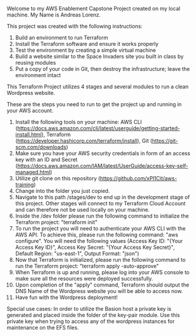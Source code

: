 Welcome to my AWS Enablement Capstone Project created on my local machine. My Name is Andreas Lorenz.

This project was created with the following instructions:

1. Build an environment to run Terraform 
2. Install the Terraform software and ensure it works properly
3. Test the environment by creating a simple virtual machine 
4. Build a website similar to the Space Invaders site you built in class by reusing modules
5. Put a copy of your code in Git, then destroy the infrastructure; leave the environment intact

This Terraform Project utilizes 4 stages and several modules to run a clean Wordpress website. 

These are the steps you need to run to get the project up and running in your AWS account.

1. Install the following tools on your machine: AWS CLI (https://docs.aws.amazon.com/cli/latest/userguide/getting-started-install.html), Terraform (https://developer.hashicorp.com/terraform/install), Git (https://git-scm.com/downloads)
2. Make sure you have your AWS security credentials in form of an access key with an ID and Secret (https://docs.aws.amazon.com/IAM/latest/UserGuide/access-key-self-managed.html)
2. Utilize git clone on this repository (https://github.com/xPl1Cit/aws-training)
3. Change into the folder you just copied.
4. Navigate to this path /stages/dev to end up in the development stage of this project. Other stages will connect to my Terraform Cloud Account and can therefore not be used locally on your machine.
5. Inside the /dev folder please run the following command to initialize the Terraform project: "terraform init"
6. To run the project you will need to authenticate your AWS CLI with the AWS API. To achieve this, please run the following command: "aws configure". You will need the following values (Access Key ID: "{Your Access Key ID}", Access Key Secret: "{Your Access Key Secret}", Default Region: "us-east-1", Output Format: "json")
7. Now that Terraform is initialized, please run the following command to run the Terraform project: "terraform apply -auto-approve"
8. When Terraform is up and running, please log into your AWS console to make sure all the resources were deployed successfully.
9. Upon completion of the "apply" command, Terraform should output the DNS Name of the Wordpress website you will be able to access now.
10. Have fun with the Wordpress deployment!

Special use cases:
In order to utilize the Basion host a private key is generated and placed inside the folder of the key-pair module. Use this private key when trying to access any of the wordpress instances for maintenance on the EFS files.